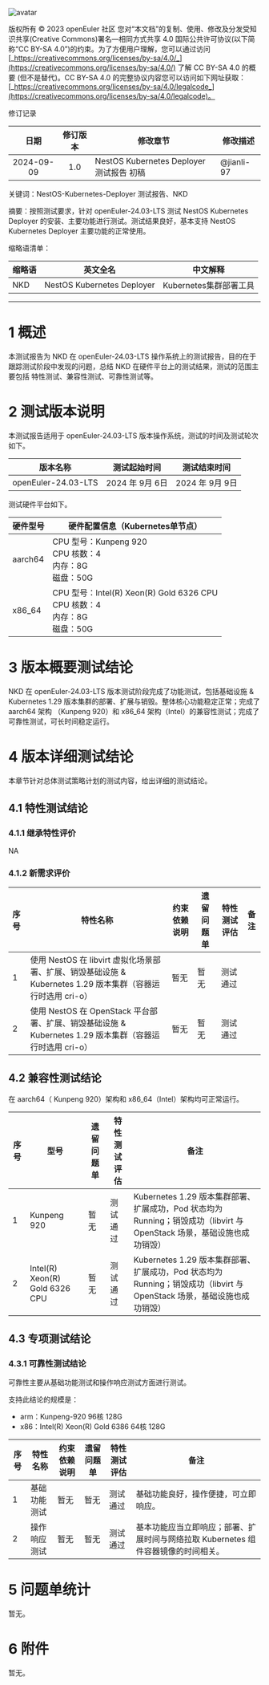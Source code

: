 ![avatar](../images/openEuler.png)

版权所有 © 2023 openEuler 社区
您对“本文档”的复制、使用、修改及分发受知识共享(Creative Commons)署名—相同方式共享 4.0 国际公共许可协议(以下简称“CC BY-SA 4.0”)的约束。为了方便用户理解，您可以通过访问[_https://creativecommons.org/licenses/by-sa/4.0/_](https://creativecommons.org/licenses/by-sa/4.0/) 了解 CC BY-SA 4.0 的概要 (但不是替代)。CC BY-SA 4.0 的完整协议内容您可以访问如下网址获取：[_https://creativecommons.org/licenses/by-sa/4.0/legalcode_](https://creativecommons.org/licenses/by-sa/4.0/legalcode)。

修订记录

|    日期    | 修订版本 | 修改章节                                 | 修改描述   |
| :--------: | :------: | ---------------------------------------- | ---------- |
| 2024-09-09 |   1.0    | NestOS Kubernetes Deployer 测试报告 初稿 | @jianli-97 |

关键词：NestOS-Kubernetes-Deployer 测试报告、NKD

摘要：按照测试要求，针对 openEuler-24.03-LTS 测试 NestOS Kubernetes Deployer 的安装、主要功能进行测试。测试结果良好，基本支持 NestOS Kubernetes Deployer 主要功能的正常使用。

缩略语清单：

| 缩略语 | 英文全名                   | 中文解释               |
| ------ | -------------------------- | ---------------------- |
| NKD    | NestOS Kubernetes Deployer | Kubernetes集群部署工具 |

---

# 1 概述

本测试报告为 NKD 在 openEuler-24.03-LTS 操作系统上的测试报告，目的在于跟踪测试阶段中发现的问题，总结 NKD 在硬件平台上的测试结果，测试的范围主要包括 特性测试、兼容性测试、可靠性测试等。

# 2 测试版本说明

本测试报告适用于 openEuler-24.03-LTS 版本操作系统，测试的时间及测试轮次如下。

| 版本名称            | 测试起始时间     | 测试结束时间     |
| ------------------- | ---------------- | ---------------- |
| openEuler-24.03-LTS | 2024 年 9月 6日  | 2024 年 9月 9日 |

测试硬件平台如下。

| 硬件型号 | 硬件配置信息（Kubernetes单节点）                             |
| -------- | ------------------------------------------------------------ |
| aarch64  | CPU 型号：Kunpeng 920<br />CPU 核数：4<br />内存：8G<br />磁盘：50G |
| x86_64   | CPU 型号：Intel(R) Xeon(R) Gold 6326 CPU<br />CPU 核数：4<br />内存：8G<br />磁盘：50G |

# 3 版本概要测试结论

NKD 在 openEuler-24.03-LTS 版本测试阶段完成了功能测试，包括基础设施 & Kubernetes 1.29 版本集群的部署、扩展与销毁。整体核心功能稳定正常；完成了 aarch64 架构 （Kunpeng 920）和 x86_64 架构（Intel）的兼容性测试；完成了可靠性测试，可长时间稳定运行。

# 4 版本详细测试结论

本章节针对总体测试策略计划的测试内容，给出详细的测试结论。

## 4.1 特性测试结论

### 4.1.1 继承特性评价

NA

### 4.1.2 新需求评价

| 序号 | 特性名称                                                     | 约束依赖说明 | 遗留问题单 | 特性测试评估               | 备注 |
| :--- | ------------------------------------------------------------ | ------------ | ---------- | -------------------------- | ---- |
| 1    | 使用 NestOS 在 libvirt 虚拟化场景部署、扩展、销毁基础设施 & Kubernetes 1.29 版本集群（容器运行时选用 cri-o） | 暂无         | 暂无       | 测试通过 |      |
| 2    | 使用 NestOS 在 OpenStack 平台部署、扩展、销毁基础设施 & Kubernetes 1.29 版本集群（容器运行时选用 cri-o） | 暂无         | 暂无       | 测试通过 |      |

## 4.2 兼容性测试结论

在 aarch64（  Kunpeng 920）架构和 x86_64（Intel）架构均可正常运行。

| 序号 | 型号                           | 遗留问题单 | 特性测试评估               | 备注                                                         |
| ---- | ------------------------------ | ---------- | -------------------------- | ------------------------------------------------------------ |
| 1    | Kunpeng 920                    | 暂无       | 测试通过 | Kubernetes 1.29 版本集群部署、扩展成功，Pod 状态均为Running；销毁成功（libvirt 与 OpenStack 场景，基础设施也成功销毁） |
| 2    | Intel(R) Xeon(R) Gold 6326 CPU | 暂无       | 测试通过 | Kubernetes 1.29 版本集群部署、扩展成功，Pod 状态均为Running；销毁成功（libvirt 与 OpenStack 场景，基础设施也成功销毁） |

## 4.3 专项测试结论

### 4.3.1 可靠性测试结论

可靠性主要从基础功能测试和操作响应测试方面进行测试。

支持此结论的规模是：

- arm：Kunpeng-920 96核 128G
- x86：Intel(R) Xeon(R) Gold 6386 64核 128G

| 序号 | 特性名称     | 约束依赖说明 | 遗留问题单 | 特性测试评估               | 备注                                                         |
| ---- | ------------ | ------------ | ---------- | -------------------------- | ------------------------------------------------------------ |
| 1    | 基础功能测试 | 暂无         | 暂无       | 测试通过 | 基础功能良好，操作便捷，可立即响应。                         |
| 2    | 操作响应测试 | 暂无         | 暂无       | 测试通过 | 基本功能应当立即响应；部署、扩展时间与网络拉取 Kubernetes 组件容器镜像的时间相关。 |

# 5 问题单统计

暂无。

# 6 附件

暂无。